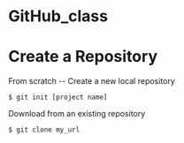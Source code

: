 # GitHub_class


# Create a Repository
From scratch -- Create a new local
repository

` $ git init [project name] `

Download from an existing repository

`$ git clone my_url`

